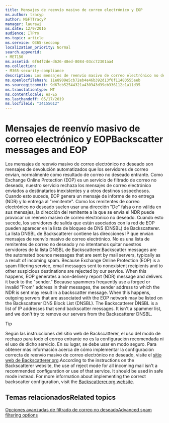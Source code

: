 ```yaml
---
title: Mensajes de reenvío masivo de correo electrónico y EOP
ms.author: tracyp
author: MSFTTracyP
manager: laurawi
ms.date: 12/9/2016
audience: ITPro
ms.topic: article
ms.service: O365-seccomp
localization_priority: Normal
search.appverid:
- MET150
ms.assetid: 6f64f2de-d626-48ed-8084-03cc72301aa4
ms.collection:
- M365-security-compliance
description: Los mensajes de reenvío masivo de correo electrónico no deseado son mensajes de devolución automatizados que los servidores de correo envían, normalmente como resultado de correo no deseado entrante. La lista DNSBL de Backscatterer contiene las direcciones IP que envían mensajes de reenvío masivo de correo electrónico. No es una lista de remitentes de correo no deseado y no intentamos quitar nuestros servidores de la lista DNSBL de Backscatterer.
ms.openlocfilehash: 11e8909e5cb72eb4e46b392d13f0f11483555aeb
ms.sourcegitcommit: 9d67cb52544321a430343d39eb336112c1a11d35
ms.translationtype: MT
ms.contentlocale: es-ES
ms.lasthandoff: 05/17/2019
ms.locfileid: "34155612"
---
```

# <a name="backscatter-messages-and-eop"></a><span data-ttu-id="622be-105">Mensajes de reenvío masivo de correo electrónico y EOP</span><span class="sxs-lookup"><span data-stu-id="622be-105">Backscatter messages and EOP</span></span>

<span data-ttu-id="622be-p102">Los mensajes de reenvío masivo de correo electrónico no deseado son mensajes de devolución automatizados que los servidores de correo envían, normalmente como resultado de correo no deseado entrante. Como Exchange Online Protection (EOP) es un servicio de filtrado de correo no deseado, nuestro servicio rechaza los mensajes de correo electrónico enviados a destinatarios inexistentes y a otros destinos sospechosos. Cuando esto sucede, EOP genera un mensaje de informe de no entrega (NDR) y lo entrega al "remitente". Como los remitentes de correo electrónico no deseado suelen usar una dirección "De" falsa o no válida en sus mensajes, la dirección del remitente a la que se envía el NDR puede provocar un reenvío masivo de correo electrónico no deseado. Cuando esto sucede, los servidores de salida que están asociados con la red de EOP pueden aparecer en la lista de bloqueo de DNS (DNSBL) de Backscatterer. La lista DNSBL de Backscatterer contiene las direcciones IP que envían mensajes de reenvío masivo de correo electrónico. No es una lista de remitentes de correo no deseado y no intentamos quitar nuestros servidores de la lista DNSBL de Backscatterer.</span><span class="sxs-lookup"><span data-stu-id="622be-p102">Backscatter messages are the automated bounce messages that are sent by mail servers, typically as a result of incoming spam. Because Exchange Online Protection (EOP) is a spam filtering service, email messages sent to nonexistent recipients and to other suspicious destinations are rejected by our service. When this happens, EOP generates a non-delivery report (NDR) message and delivers it back to the "sender." Because spammers frequently use a forged or invalid "From" address in their messages, the sender address to which the NDR is sent may result in a backscatter message. When this happens, outgoing servers that are associated with the EOP network may be listed on the Backscatterer DNS Block List (DNSBL). The Backscatterer DNSBL is a list of IP addresses that send backscatter messages. It isn't a spammer list, and we don't try to remove our servers from the Backscatterer DNSBL.</span></span> 
  
> [!TIP]
> <span data-ttu-id="622be-p103">Según las instrucciones del sitio web de Backscatterer, el uso del modo de rechazo para todo el correo entrante no es la configuración recomendada ni el uso de dicho servicio. En su lugar, se debe usar en modo seguro. Para obtener más información acerca de cómo implementar la configuración correcta de reenvío masivo de correo electrónico no deseado, visite el [sitio web de Backscatterer.org](http://www.backscatterer.org/?target=usage).</span><span class="sxs-lookup"><span data-stu-id="622be-p103">According to the instructions on the Backscatterer website, the use of reject mode for all incoming mail isn't a recommended configuration or use of that service. It should be used in safe mode instead. For more information about implementing the correct backscatter configuration, visit the [Backscatterer.org website](http://www.backscatterer.org/?target=usage).</span></span> 
  
## <a name="related-topics"></a><span data-ttu-id="622be-116">Temas relacionados</span><span class="sxs-lookup"><span data-stu-id="622be-116">Related topics</span></span>
  
[<span data-ttu-id="622be-117">Opciones avanzadas de filtrado de correo no deseado</span><span class="sxs-lookup"><span data-stu-id="622be-117">Advanced spam filtering  options</span></span>](advanced-spam-filtering-asf-options.md)
  

